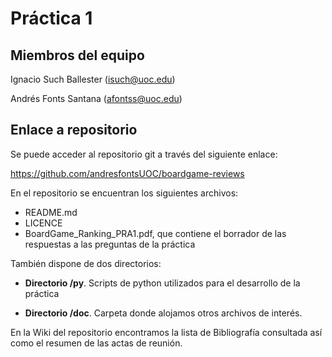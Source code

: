 # Práctica 1
## Miembros del equipo
Ignacio Such Ballester (isuch@uoc.edu)

Andrés Fonts Santana (afontss@uoc.edu)

## Enlace a repositorio
Se puede acceder al repositorio git a través del siguiente enlace:

https://github.com/andresfontsUOC/boardgame-reviews

En el repositorio se encuentran los siguientes archivos:
* README.md
* LICENCE
* BoardGame_Ranking_PRA1.pdf, que contiene el borrador de las respuestas a las preguntas de la práctica

También dispone de dos directorios:
* **Directorio /py**. Scripts de python utilizados para el desarrollo de la práctica

* **Directorio /doc**. Carpeta donde alojamos otros archivos de interés.

En la Wiki del repositorio encontramos la lista de Bibliografía consultada así como el resumen de las actas de reunión.



